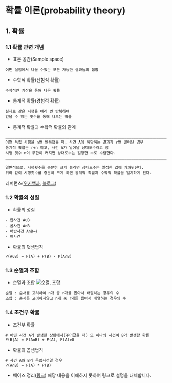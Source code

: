 확률 이론(probability theory)
===

## 1. 확률
### 1.1 확률 관련 개념

- 표본 공간(Sample space)
```
어떤 실험에서 나올 수있는 모든 가능한 결과들의 집합
```
- 수학적 확률(선험적 확률)
```
수학적인 계산을 통해 나온 확률
```
- 통계적 확률(경험적 확률)
```
실제로 같은 시행을 여러 번 반복하여
얻을 수 있는 횟수를 통해 나오는 확률
```

- 통계적 확률과 수학적 확률의 관계
```
_________________________________________________________________________
어떤 독립 시행을 n번 반복했을 때, 사건 A에 해당하는 결과가 r번 일어난 경우
통계적 확률은 r÷n 이고, 사건 A가 일어날 상대도수라고 함
시행 횟수 n이 무한이 커지면 상대도수는 일정한 수로 수렴한다.
_________________________________________________________________________

일반적으로, 시행횟수를 충분히 크게 늘리면 상대도수는 일정한 값에 가까워진다.
위와 같이 시행횟수를 충분히 크게 하면 통계적 확률과 수학적 확률을 일치하게 된다.
```
레퍼런스([위키백과](https://ko.wikipedia.org/wiki/%ED%99%95%EB%A5%A0%EB%A1%A0), [블로그](https://m.blog.naver.com/noela70/221112417204))

### 1.2 확률의 성질
- 확률의 성질
```
- 합사건 A∪B
- 곱사건 A∩B
- 배반사건 A∩B=∮
- 여사건 
```
- 확률의 덧셈법칙
```
P(A∪B) = P(A) + P(B) - P(A∩B)
```

### 1.3 순열과 조합
- 순열과 조합
![순열, 조합](https://user-images.githubusercontent.com/101171109/168032169-c498feb6-34f8-4270-81da-a2e112e466ea.png)
```
순열 : 순서를 고려하여 n개 중 r개를 뽑아서 배열하는 경우의 수
조합 : 순서를 고려하지않고 n개 중 r개를 뽑아서 배열하는 경우의 수
```

### 1.4 조건부 확률
- 조건부 확률
```
# 어떤 사건 A가 발생한 상황에서(주어졌을 때) 또 하나의 사건이 B가 발생할 확률
P(B|A) = P(A∩B) ÷ P(A), P(A)≠0
```

- 확률의 곱셈법칙
```
# 사건 A와 B가 독립사건일 경우
P(A∩B) = P(A) * P(B)
```

- 베이즈 정리([링크](https://www.youtube.com/watch?v=Y4ecU7NkiEI))
해당 내용을 이해하지 못하여 링크로 설명을 대체합니다.
